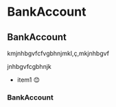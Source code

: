 # BankAccount
## BankAccount

kmjnhbgvfcfvgbhnjmkl,ç,mkjnhbgvf


jnhbgvfcgbhnjk

- item1 :blush:
### BankAccount


